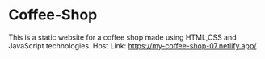# Coffee-Shop
This is a static website for a coffee shop made using HTML,CSS and JavaScript technologies.
Host Link: https://my-coffee-shop-07.netlify.app/
